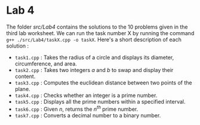 # Lab 4
The folder *src/Lab4* contains the solutions to the 10 problems given in the third lab worksheet.
We can run the task number X by running the command ``g++ ./src/Lab4/taskX.cpp -o taskX``.
Here's a short description of each solution :
- `task1.cpp`  : Takes the radius of a circle and displays its diameter, circumference, and area.
- `task2.cpp`  : Takes two integers $a$ and $b$ to swap and display their content.
- `task3.cpp`  : Computes the euclidean distance between two points of the plane.
- `task4.cpp`  : Checks whether an integer is a prime number.
- `task5.cpp`  : Displays all the prime numbers within a specified interval.
- `task6.cpp`  : Given $n$, returns the $n^{th}$ prime number.
- `task7.cpp`  : Converts a decimal number to a binary number.
